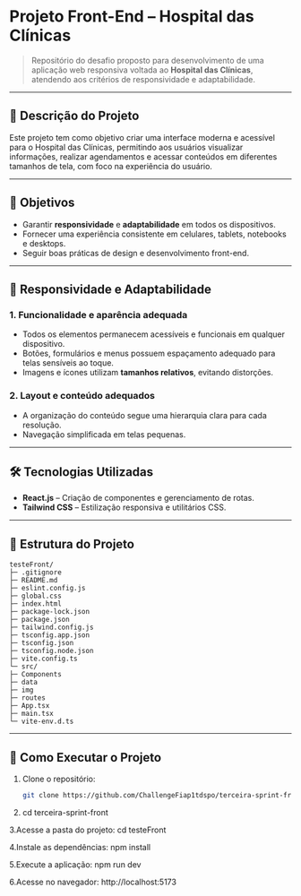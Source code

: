 # Projeto Front-End – Hospital das Clínicas

> Repositório do desafio proposto para desenvolvimento de uma aplicação web responsiva voltada ao **Hospital das Clínicas**, atendendo aos critérios de responsividade e adaptabilidade.  


---

## 📌 Descrição do Projeto
Este projeto tem como objetivo criar uma interface moderna e acessível para o Hospital das Clínicas, permitindo aos usuários visualizar informações, realizar agendamentos e acessar conteúdos em diferentes tamanhos de tela, com foco na experiência do usuário.

---

## 🎯 Objetivos
- Garantir **responsividade** e **adaptabilidade** em todos os dispositivos.
- Fornecer uma experiência consistente em celulares, tablets, notebooks e desktops.
- Seguir boas práticas de design e desenvolvimento front-end.

---

## 🎨 Responsividade e Adaptabilidade

### 1. Funcionalidade e aparência adequada
- Todos os elementos permanecem acessíveis e funcionais em qualquer dispositivo.
- Botões, formulários e menus possuem espaçamento adequado para telas sensíveis ao toque.
- Imagens e ícones utilizam **tamanhos relativos**, evitando distorções.

### 2. Layout e conteúdo adequados
- A organização do conteúdo segue uma hierarquia clara para cada resolução.
- Navegação simplificada em telas pequenas.


---

## 🛠️ Tecnologias Utilizadas
- **React.js** – Criação de componentes e gerenciamento de rotas.
- **Tailwind CSS** – Estilização responsiva e utilitários CSS.

---

## 📁 Estrutura do Projeto

```
testeFront/
├─ .gitignore
├─ README.md
├─ eslint.config.js
├─ global.css
├─ index.html
├─ package-lock.json
├─ package.json
├─ tailwind.config.js
├─ tsconfig.app.json
├─ tsconfig.json
├─ tsconfig.node.json
├─ vite.config.ts
└─ src/
├─ Components
├─ data
├─ img
├─ routes
├─ App.tsx
├─ main.tsx
└─ vite-env.d.ts
```



---

## 🚀 Como Executar o Projeto
1. Clone o repositório:
   ```bash
   git clone https://github.com/ChallengeFiap1tdspo/terceira-sprint-front.git
2. cd terceira-sprint-front

3.Acesse a pasta do projeto:
cd testeFront


4.Instale as dependências:
npm install


5.Execute a aplicação:
npm run dev


6.Acesse no navegador:
http://localhost:5173

